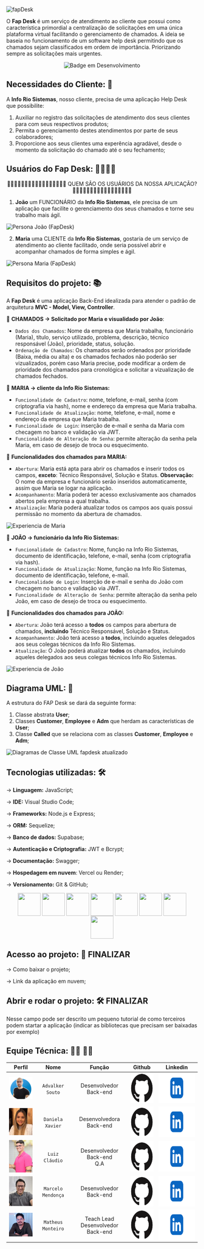
![fapDesk](https://github.com/DanielaXavier1995/projeto-integrador-softex/assets/116307469/47a3df9c-4b75-4bdc-9042-9f6b799eed9a) 

O **Fap Desk** é um serviço de atendimento ao cliente que possui como característica primordial a centralização de solicitações em uma única plataforma virtual facilitando o gerenciamento de chamados. 
A ideia se baseia no funcionamento de um software help desk permitindo que os chamados sejam classificados em ordem de importância. Priorizando sempre as solicitações mais urgentes.

<div align="middle">
   
 ![Badge em Desenvolvimento](http://img.shields.io/static/v1?label=STATUS&message=EM%20DESENVOLVIMENTO&color=GREEN&style=for-the-badge)
 
</div> 

## Necessidades do Cliente: 💭
A **Info Rio Sistemas**, nosso cliente, precisa de uma aplicação Help Desk que possibilite:
1) Auxiliar no registro das solicitações de atendimento dos seus clientes para com seus respectivos produtos;
2) Permita o gerenciamento destes atendimentos por parte de seus colaboradores;
3) Proporcione aos seus clientes uma experência agradável, desde o momento da solicitação do chamado até o seu fechamento;
   
## Usuários do Fap Desk: 🧍‍♂️🧍‍♀️

<div align="middle">

🙎‍♀️🙎🏻‍♀️🙎🏼‍♀️🙎🏽‍♀️🙎🏾‍♀️🙎🏿‍♀️  QUEM SÃO OS USUÁRIOS DA NOSSA APLICAÇÃO? 🙎‍♂️🙎🏻‍♂️🙎🏼‍♂️🙎🏽‍♂️🙎🏾‍♂️🙎🏿‍♂️ 

</div>

1) **João** um FUNCIONÁRIO da **Info Rio Sistemas**, ele precisa de um aplicação que facilite o gerenciamento dos seus chamados e torne seu trabalho mais ágil.
   
![Persona João (FapDesk)](https://github.com/DanielaXavier1995/projeto-integrador-softex/assets/116307469/f09bcbc1-07c7-4c8a-962c-6ff805607a82)

2) **Maria** uma CLIENTE da **Info Rio Sistemas**, gostaria de um serviço de atendimento ao cliente facilitado, onde seria possível abrir e acompanhar chamados de forma simples e ágil.

![Persona Maria (FapDesk)](https://github.com/DanielaXavier1995/projeto-integrador-softex/assets/116307469/a7202ca4-d221-49c9-8cbf-b4891b6fd297)

## Requisitos do projeto: 📚

A **Fap Desk** é uma aplicação Back-End idealizada para atender o padrão de arquitetura **MVC - Model, View, Controller**.

📌 **CHAMADOS -> Solicitado por Maria e visualidado por João**: 
* `Dados dos Chamados`: Nome da empresa que Maria trabalha, funcionário (Maria), título, serviço utilizado, problema, descrição, técnico responsável (João), prioridade, status, solução. 
* `Ordenação de Chamados`: Os chamados serão ordenados por prioridade (Baixa, média ou alta) e os chamados fechados não poderão ser vizualizados, porém caso Maria precise, pode modificar a ordem de prioridade dos chamados para cronológica e solicitar a vizualização de chamados fechados.
  
📌 **MARIA -> cliente da Info Rio Sistemas:**
* `Funcionalidade de Cadastro`: nome, telefone, e-mail, senha (com criptografia via hash), nome e endereço da empresa que Maria trabalha.
* `Funcionalidade de Atualização`: nome, telefone, e-mail, nome e endereço da empresa que Maria trabalha. 
* `Funcionalidade de Login`: inserção de e-mail e senha da Maria com checagem no banco e validação via JWT.
* `Funcionalidade de Alteração de Senha`: permite alteração da senha pela Maria, em caso de desejo de troca ou esquecimento.

📌 **Funcionalidades dos chamados para MARIA:**
* `Abertura`: Maria está apta para abrir os chamados e inserir todos os campos, **exceto**: Técnico Responsável, Solução e Status.
**Observação:** O nome da empresa e funcionário serão inseridos automaticamente, assim que Maria se logar na aplicação. 
* `Acompanhamento`: Maria poderá ter acesso exclusivamente aos chamados abertos pela empresa a qual trabalha. 
* `Atualização`: Maria poderá atualizar todos os campos aos quais possui permissão no momento da abertura de chamados.
  

![Experiencia de Maria](https://github.com/DanielaXavier1995/projeto-integrador-softex/assets/116307469/d2fe96b4-07f7-479a-b2ea-4ccdadb9c4a3)

📌 **JOÃO -> funcionário da Info Rio Sistemas:**
* `Funcionalidade de Cadastro`: Nome, função na Info Rio Sistemas, documento de identificação, telefone, e-mail, senha (com criptografia via hash).
* `Funcionalidade de Atualização`: Nome, função na Info Rio Sistemas, documento de identificação, telefone, e-mail.
* `Funcionalidade de Login`: Inserção de e-mail e senha do João com checagem no banco e validação via JWT.
* `Funcionalidade de Alteração de Senha`: permite alteração da senha pelo João, em caso de desejo de troca ou esquecimento. 

📌 **Funcionalidades dos chamados para JOÃO:**
* `Abertura`: João terá acesso a **todos** os campos para abertura de chamados, **incluíndo** Técnico Responsável, Solução e Status.
* `Acompanhamento`: João terá acesso a **todos**, incluindo aqueles delegados aos seus colegas técnicos da Info Rio Sistemas. 
* `Atualização`: O João poderá atualizar **todos** os chamados, incluindo aqueles delegados aos seus colegas técnicos Info Rio Sistemas.
  

![Experiencia de João](https://github.com/DanielaXavier1995/projeto-integrador-softex/assets/116307469/61ca4182-f5d5-4859-95f5-49d3db51583d)

## Diagrama UML: 📂
A estrutura do FAP Desk se dará da seguinte forma:
1) Classe abstrata **User**;
2) Classes **Customer**, **Employee** e **Adm** que herdam as características de **User**;
3) Classe **Called** que se relaciona com as classes **Customer**, **Employee** e **Adm**;

![Diagramas de Classe UML fapdesk atualizado](https://github.com/DanielaXavier1995/projeto-integrador-softex/assets/116307469/6c0773fb-7ace-4929-b875-c48ede90211f)

## Tecnologias utilizadas: 🛠️

-> **Linguagem:** JavaScript;

-> **IDE:** Visual Studio Code;

-> **Frameworks:** Node.js e Express;

-> **ORM:** Sequelize;

-> **Banco de dados:** Supabase;

-> **Autenticação e Criptografia:** JWT e Bcrypt;

-> **Documentação:** Swagger;

-> **Hospedagem em nuvem**: Vercel ou Render;

-> **Versionamento:** Git & GitHub;

<div align="middle">
  
<img align="middle" src="https://cdn.jsdelivr.net/gh/devicons/devicon/icons/javascript/javascript-original.svg" width="60" height="60" />
<img align="middle" src="https://cdn.jsdelivr.net/gh/devicons/devicon/icons/nodejs/nodejs-original-wordmark.svg" width="60" height="60"/>
<img align="middle" src="https://cdn.jsdelivr.net/gh/devicons/devicon/icons/express/express-original.svg" width="60" height="60"/>
<img align="middle" src="https://cdn.jsdelivr.net/gh/devicons/devicon/icons/vscode/vscode-original.svg" width="60" height="60" />
<img align="middle" src="https://cdn.jsdelivr.net/gh/devicons/devicon/icons/sequelize/sequelize-original.svg" width="60" height="60" />
<img align="middle" src="https://cdn.jsdelivr.net/gh/devicons/devicon/icons/postgresql/postgresql-original.svg" width="60" height="60" />
<img align="middle" src="https://cdn.jsdelivr.net/gh/devicons/devicon/icons/git/git-original.svg" width="60" height="60"/> 
<img align="middle" src="https://cdn.jsdelivr.net/gh/devicons/devicon/icons/github/github-original.svg" width="60" height="60"/> 

</div>

## Acesso ao projeto: 📁  **FINALIZAR**
 -> Como baixar o projeto;
 
 -> Link da aplicação em nuvem;

## Abrir e rodar o projeto: 🛠️  **FINALIZAR**
Nesse campo pode ser descrito um pequeno tutorial de como terceiros podem startar a aplicação (indicar as bibliotecas que precisam ser baixadas por exemplo)

## Equipe Técnica: 👨‍💻 👩‍💻

| Perfil | Nome | Função | Github | Linkedin |
| :----------------: | :-----: | :---------: | :---------: | :---------: |
| <img width="100" alt="Foto Advalker" src="imagens/advalker.jpeg"> | `Advalker Souto` | Desenvolvedor <br> Back-end | <a href="https://github.com/Advalker"> <img height="80" alt="GitHub Advalker" src="https://github.com/devicons/devicon/blob/master/icons/github/github-original.svg"></a> | <a href= "https://www.linkedin.com/in/advalker-l-s-maior-5436a520a/"><img height="80" alt="linkedin Advalker" src="imagens/linkedln.png"></a> |
| <img width="100" alt="Foto Matheus" src="imagens/Daniela.jpeg"> | `Daniela Xavier` | Desenvolvedora Back-end | <a href="https://github.com/DanielaXavier1995"> <img height="80" alt="GitHub Daniela" src="https://github.com/devicons/devicon/blob/master/icons/github/github-original.svg"></a> | <a href= "https://www.linkedin.com/in/dani-xavier/"><img height="80" alt="linkedin Matheus" src="imagens/linkedln.png"></a> |
| <img width="100" alt="Foto Luiz" src="imagens/luiz.jpeg"> | `Luiz Cláudio` | Desenvolvedor Back-end <br> Q.A| <a href="https://github.com/LuizClaudioPestana"><img height="80" alt="GitHub Luiz" src="https://github.com/devicons/devicon/blob/master/icons/github/github-original.svg"></a> | <a href= "https://www.linkedin.com/in/luizclaudiopestana/"><img height="80" alt="linkedin Luiz" src="imagens/linkedln.png"></a> |
| <img width="100" alt="Foto Marcelo" src="imagens/marcelo.jpeg"> | `Marcelo Mendonça` | Desenvolvedor <br> Back-end | <a href="https://github.com/mclmendonca"> <img height="80" alt="GitHub Marcelo" src="https://github.com/devicons/devicon/blob/master/icons/github/github-original.svg"></a> | <a href=""> <img height="80" alt="linkedin Marcelo" src="imagens/linkedln.png"></a> | 
| <img width="100" alt="Foto Matheus" src="imagens/Matheus.jpg"> | `Matheus Monteiro` | Teach Lead <br> Desenvolvedor Back-end | <a href="https://github.com/matheus-monteiro97"> <img height="80" alt="GitHub Matheus" src="https://github.com/devicons/devicon/blob/master/icons/github/github-original.svg"></a> | <a href= "https://www.linkedin.com/in/matheus-monteiro97/"><img height="80" alt="linkedin Matheus" src="imagens/linkedln.png"></a> |





